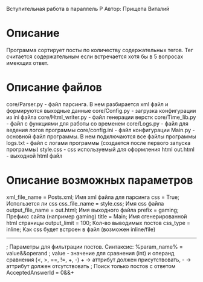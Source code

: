 Вступительная работа в параллель P
Автор: Прищепа Виталий
<h1>Описание</h1>
Программа сортирует посты по количеству содержательных тегов. Тег считается содержательным если встречается хотя бы в 5 вопросах имеющих ответ.
<h1>Описание файлов</h1>
core/Parser.py - файл парсинга. В нем разбирается xml файл и формируются выходные данные
core/Config.py - загрузка конфигурации из ini файла
core/Html_writer.py - файл генерации верстк
core/Time_lib.py - файл с функциями для работы со временем
core/Logs.py - файл для ведения логов программы
core/config.ini - файл конфигурации
Main.py - основной файл программы. В нем подключаются все файлы программы
logs.txt - файл с логами программы (создается после первого запуска программы)
style.css - css используемый для оформления html
out.html - выходной html файл
<h1>Описание возможных параметров</h1>
xml_file_name = Posts.xml;  Имя xml файла для парсинга 
css = True; Использется ли css
css_file_name = style.css; Имя css файла
output_file_name = out.html; Имя выходного файла
prefix = gaming; Префикс сайта (например gaming)
title = Main; Имя сгенерированной html страницы
output_limit = 100; Кол-во выводимых постов
css_type = inline; Как css будет встроен в файл (возможен inline/file)
<hr>
; Параметры для фильтрации постов. Синтаксис: %param_name% = value&&operand
; value - значение для сравнения (int) и операнд сравнения (<, >, ==, !=, +, -) + -> aттрибут должен присутствовать, - -> aттрибут должен отсутствовать
; Поиск только постов с ответом
AcceptedAnswerId = 0&&+
